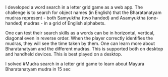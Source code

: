 I developed a word search in a letter grid game as a web app. The challenge is to search for object names  (in English) that the Bharatanatyam mudras represent - both Samyuktha (two handed) and Asamyuktha (one-handed) mudras - in a grid of English alphabets. 

One can test their search skills as a words can be in horizontal, vertical, diagonal even in reverse order. When the player correctly identifies the mudras, they will see the time taken by them. One can learn more about Bharatanatyam and the different mudras. This is supported both on desktop and handheld devices. This is best played on a desktop.

I solved #Mudra search in a letter grid game to learn about Mayura Bharatanatyam mudra in 15 sec 
